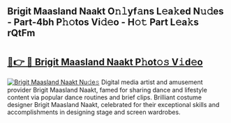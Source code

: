 ## Brigit Maasland Naakt O𝚗𝚕yf𝚊ns L𝚎a𝚔ed N𝚞𝚍es - Part-4bh P𝚑𝚘tos Vi𝚍𝚎o - H𝚘𝚝 Part L𝚎a𝚔s rQtFm

# <h2><a href="http://kfddq2.oniu.top/?m=Brigit+Maasland+Naakt">🔗👉 🔴 Brigit Maasland Naakt P𝚑ot𝚘𝚜 V𝚒d𝚎o</a></h2>

[![Brigit Maasland Naakt Nu𝚍e𝚜](https://i.imgur.com/0qMVB7G.gif)](http://kfddq2.oniu.top/?m=Brigit+Maasland+Naakt)
Digital media artist and amusement provider Brigit Maasland Naakt, famed for sharing dance and lifestyle content via popular dance routines and brief clips. Brilliant costume designer Brigit Maasland Naakt, celebrated for their exceptional skills and accomplishments in designing stage and screen wardrobes.  
